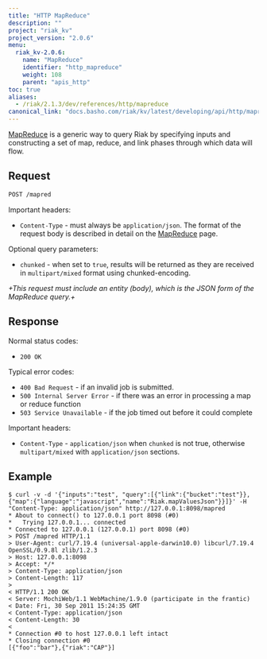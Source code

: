 ```yaml
---
title: "HTTP MapReduce"
description: ""
project: "riak_kv"
project_version: "2.0.6"
menu:
  riak_kv-2.0.6:
    name: "MapReduce"
    identifier: "http_mapreduce"
    weight: 108
    parent: "apis_http"
toc: true
aliases:
  - /riak/2.1.3/dev/references/http/mapreduce
canonical_link: "docs.basho.com/riak/kv/latest/developing/api/http/mapreduce"
---
```


[MapReduce](/riak/kv/2.0.6/developing/usage/mapreduce) is a generic way to query Riak by specifying inputs and constructing a set of map, reduce, and link phases through which data will flow.

## Request

```bash
POST /mapred
```

Important headers:
* `Content-Type` - must always be `application/json`.  The format of the request body is described in detail on the [MapReduce](/riak/kv/2.0.6/developing/usage/mapreduce) page.

Optional query parameters:
* `chunked` - when set to `true`, results will be returned as they are received in `multipart/mixed` format using chunked-encoding.

_+This request must include an entity (body), which is the JSON form of the MapReduce query.+_

## Response

Normal status codes:
* `200 OK`

Typical error codes:
* `400 Bad Request` - if an invalid job is submitted.
* `500 Internal Server Error` - if there was an error in processing a map or reduce function
* `503 Service Unavailable` - if the job timed out before it could complete

Important headers:
* `Content-Type` - `application/json` when `chunked` is not true, otherwise `multipart/mixed` with `application/json` sections.

## Example

```curl
$ curl -v -d '{"inputs":"test", "query":[{"link":{"bucket":"test"}},{"map":{"language":"javascript","name":"Riak.mapValuesJson"}}]}' -H "Content-Type: application/json" http://127.0.0.1:8098/mapred
* About to connect() to 127.0.0.1 port 8098 (#0)
*   Trying 127.0.0.1... connected
* Connected to 127.0.0.1 (127.0.0.1) port 8098 (#0)
> POST /mapred HTTP/1.1
> User-Agent: curl/7.19.4 (universal-apple-darwin10.0) libcurl/7.19.4 OpenSSL/0.9.8l zlib/1.2.3
> Host: 127.0.0.1:8098
> Accept: */*
> Content-Type: application/json
> Content-Length: 117
>
< HTTP/1.1 200 OK
< Server: MochiWeb/1.1 WebMachine/1.9.0 (participate in the frantic)
< Date: Fri, 30 Sep 2011 15:24:35 GMT
< Content-Type: application/json
< Content-Length: 30
<
* Connection #0 to host 127.0.0.1 left intact
* Closing connection #0
[{"foo":"bar"},{"riak":"CAP"}]
```

